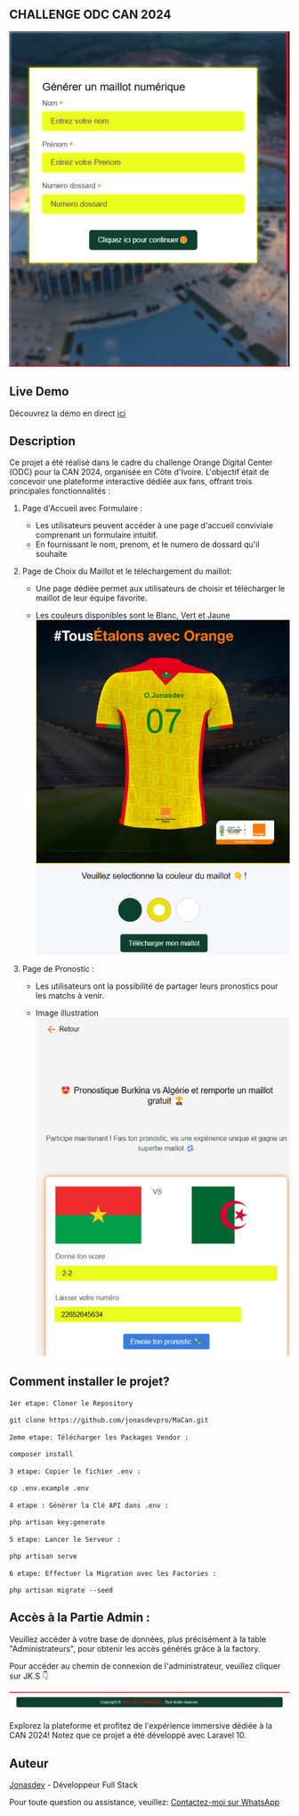 ## CHALLENGE ODC CAN 2024

![Alt text](public/assets/accueil.png) 

## Live Demo

Découvrez la démo en direct [ici](https://can.pteam-transfert.com/)

## Description
Ce projet a été réalisé dans le cadre du challenge Orange Digital Center (ODC) pour la CAN 2024, organisée en Côte d'Ivoire. L'objectif était de concevoir une plateforme interactive dédiée aux fans, offrant trois principales fonctionnalités :
    
1. Page d'Accueil avec Formulaire :
    - Les utilisateurs peuvent accéder à une page d'accueil conviviale comprenant un formulaire intuitif.
    - En fournissant le nom, prenom, et le numero de dossard qu'il souhaite

2. Page de Choix du Maillot et le téléchargement du maillot:
    - Une page dédiée permet aux utilisateurs de choisir et télécharger le maillot de leur équipe favorite.

    - Les couleurs disponibles sont le Blanc, Vert et Jaune
        ![Alt text](public/assets/generer.png)

3. Page de Pronostic :
    - Les utilisateurs ont la possibilité de partager leurs pronostics pour les matchs à venir.

    - Image illustration 
        ![Alt text](public/assets/imageProno.png)

## Comment installer le projet?

`1er etape: Cloner le Repository`

    git clone https://github.com/jonasdevpro/MaCan.git

`2eme etape: Télécharger les Packages Vendor :`

    composer install

`3 etape: Copier le fichier .env :`

    cp .env.example .env

`4 etape : Générer la Clé API dans .env :`

    php artisan key:generate

`5 etape: Lancer le Serveur :`

    php artisan serve

`6 etape: Effectuer la Migration avec les Factories :`

    php artisan migrate --seed

## Accès à la Partie Admin :

Veuillez accéder à votre base de données, plus précisément à la table "Administrateurs", pour obtenir les accès générés grâce à la factory.
    
Pour accéder au chemin de connexion de l'administrateur, veuillez cliquer sur JK.S 👇

![Alt text](public/assets/footer.png)

Explorez la plateforme et profitez de l'expérience immersive dédiée à la CAN 2024! Notez que ce projet a été développé avec Laravel 10.


## Auteur

[Jonasdev](https://www.linkedin.com/in/jonas-so-784515274) - Développeur Full Stack 

Pour toute question ou assistance, veuillez:
[Contactez-moi sur WhatsApp](https://wa.me/+22652645634)

##

